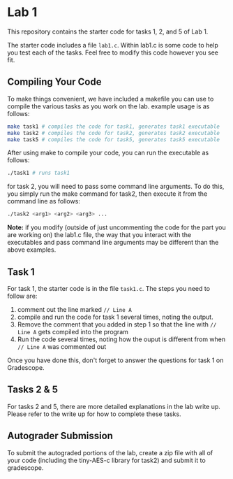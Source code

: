 # Lab 1

This repository contains the starter code for tasks 1, 2, and 5 of Lab 1.

The starter code includes a file `lab1.c`. Within lab1.c is some code to help you test each of the tasks. Feel free to modify this code however you see fit. 

## Compiling Your Code
To make things convenient, we have included a makefile you can use to compile the various tasks as you work on the lab. example usage is as follows: 

```bash
make task1 # compiles the code for task1, generates task1 executable
make task2 # compiles the code for task2, generates task2 executable 
make task5 # compiles the code for task5, generates task5 executable 
```

After using make to compile your code, you can run the executable as follows: 

```bash
./task1 # runs task1
```

for task 2, you will need to pass some command line arguments. To do this, you simply run the make command for task2, then execute it from the command line as follows: 

```bash
./task2 <arg1> <arg2> <arg3> ...
```

**Note:** if you modify (outside of just uncommenting the code for the part you are working on) the lab1.c file, the way that you interact with the executables and pass command line arguments may be different than the above examples.

## Task 1

For task 1, the starter code is in the file `task1.c`. The steps you need to follow are:

1. comment out the line marked `// Line A`
2. compile and run the code for task 1 several times, noting the output. 
3. Remove the comment that you added in step 1 so that the line with `// Line A` gets compiled into the program
4. Run the code several times, noting how the ouput is different from when `// Line A` was commented out

Once you have done this, don't forget to answer the questions for task 1 on Gradescope.

## Tasks 2 & 5

For tasks 2 and 5, there are more detailed explanations in the lab write up. Please refer to the write up for how to complete these tasks.

## Autograder Submission 

To submit the autograded portions of the lab, create a zip file with all of your code (including the tiny-AES-c library for task2) and submit it to gradescope. 
